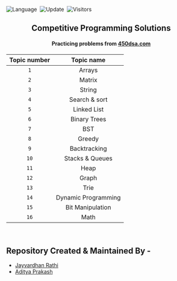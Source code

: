 ![Language](https://img.shields.io/badge/language-Python%20%2F%20C++-orange.svg)&nbsp;
![Update](https://img.shields.io/badge/update-daily-green.svg)&nbsp;
![Visitors](https://visitor-badge.laobi.icu/badge?page_id=adityaprakash26.450dsa)
<p align="center">
<h2 align="center"> Competitive Programming Solutions </h2>
<h4 align="center">Practicing problems from <a href="https://450dsa.com/">450dsa.com</a><h4>
</p>

<p align="center">

| Topic number |  Topic name  |
| :----------: | :----------: |
|     `1`      |    Arrays    |
|     `2`      | Matrix |
|     `3`      | String |
|     `4`      | Search & sort |
|     `5`      | Linked List  |
|     `6`      | Binary Trees |
|     `7`      |     BST      |
|     `8`      |    Greedy    |
|     `9`      | Backtracking |
|     `10`     | Stacks & Queues |
|     `11`     | Heap |
|     `12`     | Graph |
|     `13`     | Trie |
|     `14`     | Dynamic Programming |
|     `15`     | Bit Manipulation |
|     `16`     | Math |



</p>


<br>

## Repository Created & Maintained By -

- [Jayvardhan Rathi](https://linkedin.com/in/rathi406)
- [Aditya Prakash](https://adityaprakash.tech)

